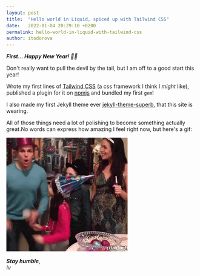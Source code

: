 ```yaml
---
layout: post
title:  "Hello world in Liquid, spiced up with Tailwind CSS"
date:   2022-01-04 20:29:10 +0200
permalink: hello-world-in-liquid-with-tailwind-css
author: itodorova
---
```


<strong class="text-green"><em>First... Happy New Year! 🥂🍾</em></strong>

Don't really want to pull the devil by the tail, but I am off to a good start this year! 

Wrote my first lines of [Tailwind CSS](https://tailwindcss.com/) (a css framework I think I *might* like), published a plugin for it on [npmjs](https://www.npmjs.com/package/@simplysuperb/ui-kit) and bundled my first `gem`!

I also made my first Jekyll theme ever [jekyll-theme-superb](https://github.com/simplysuperb-dev/jekyll-theme-superb), that this site is wearing.

All of those things need a lot of polishing to become something <span class="text-green font-bold">actually great</span>.No words can express how amazing I feel right now, but here's a gif:
<div class="text-center">
<img src="../assets/gifs/girl-throwing-bowl-at-floor.gif" alt="girl throws bowl on the floor" class="inline-block">
</div>

<p class="text-right">
<strong><em>Stay humble</em></strong>,<br/>
<em>Iv</em>
</p>